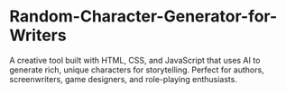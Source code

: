# Random-Character-Generator-for-Writers
A creative tool built with HTML, CSS, and JavaScript that uses AI to generate rich, unique characters for storytelling. Perfect for authors, screenwriters, game designers, and role-playing enthusiasts.
